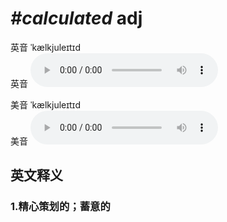 # ***\#calculated*** adj
英音 ˈkælkjuleɪtɪd  
英音
<audio src="./media/calculated1_AAC.aac" controls="controls"></audio>

美音 ˈkælkjuleɪtɪd  
美音
<audio src="./media/calculated2_AAC.aac" controls="controls"></audio>



  

英文释义
---
### 1.**精心策划的；蓄意的**  


